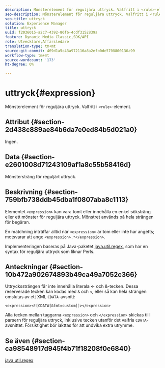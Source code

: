 ```yaml
---
description: Mönsterelement för reguljära uttryck. Valfritt i <rule>-element.
seo-description: Mönsterelement för reguljära uttryck. Valfritt i <rule>-element.
seo-title: uttryck
solution: Experience Manager
title: uttryck
uuid: f2036015-a2c7-4392-86f6-4cdf3152839a
feature: Dynamic Media Classic,SDK/API
role: Utvecklare,Affärsledare
translation-type: tm+mt
source-git-commit: 469d1a5c43a972116a8a2efb0de5708800130a99
workflow-type: tm+mt
source-wordcount: '173'
ht-degree: 0%

---
```



# uttryck{#expression}

Mönsterelement för reguljära uttryck. Valfritt i `<rule>`-element.

## Attribut {#section-2d438c889ae84b6da7e0ed84b5d021a0}

Ingen.

## Data {#section-e2601008d71243109af1a8c55b58416d}

Mönstersträng för reguljärt uttryck.

## Beskrivning {#section-759bfb738ddb45dba1f0807aba8c1113}

Elementet `<expression>` kan vara tomt eller innehålla en enkel söksträng eller ett mönster för reguljära uttryck. Mönstret används på hela strängen för begäran.

En matchning inträffar alltid när `<expression>` är tom eller inte har angetts; motsvarar att ange `<expression>.*</expression>`.

Implementeringen baseras på Java-paketet [java.util.regex](https://www2.cs.duke.edu/csed/java/jdk1.4.2/docs/api/), som har en syntax för reguljära uttryck som liknar Perls.

## Anteckningar {#section-10b472a902674893b49ca49a7052c366}

Uttryckssträngen får inte innehålla literala &lt;- och &amp;-tecken. Dessa reserverade tecken kan kodas med `&` och `<`, eller så kan hela strängen omslutas av ett XML `CDATA`-avsnitt:

`<expression><![CDATA[&fmt=custom]]></expression>`

Alla tecken mellan taggarna `<expression>` och `</expression>` skickas till parsern för reguljära uttryck, inklusive tecken utanför det valfria `CDATA`-avsnittet. Försiktighet bör iakttas för att undvika extra utrymme.

## Se även {#section-ca98548917d945f4b71f18208f0e6840}

[java.util.regex](https://www2.cs.duke.edu/csed/java/jdk1.4.2/docs/api/)
